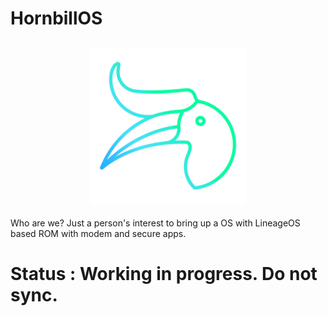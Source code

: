 # HornbillOS
[<center><img src="assets/hornbill_alt.png" height="250px" width="250px;"/></center>](https://github.com/HornbillOS)
-------------

Who are we?
Just a person's interest to bring up a OS with LineageOS based ROM with modem and secure apps.

 # Status : Working in progress. Do not sync.
